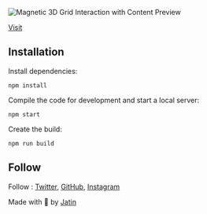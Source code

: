![Magnetic 3D Grid Interaction with Content Preview](https://jatinunmatch.com/web/1.png)


[Visit](https://jatinunmatch.com/explore/)


## Installation

Install dependencies:

```
npm install
```

Compile the code for development and start a local server:

```
npm start
```

Create the build:

```
npm run build
```

## Follow

Follow : [Twitter](https://www.twitter.com/jatinsne), [GitHub](https://github.com/codjatinsne), [Instagram](https://www.instagram.com/jatinsne/)

Made with :blue_heart: by [Jatin](https://www.jatinunmatch.com)